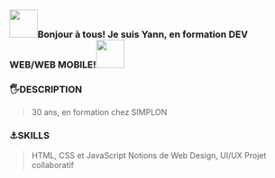 ### <img src="https://github.com/cybtetuanui92/cybtetuanui92/assets/151553182/1118a242-5f00-4bbc-bbde-539d975fb3c6" style="width:50px">Bonjour à tous! Je suis Yann, en formation DEV WEB/WEB MOBILE!<img src="https://github.com/cybtetuanui92/cybtetuanui92/assets/151553182/1118a242-5f00-4bbc-bbde-539d975fb3c6" style="width:50px">

### 🖐DESCRIPTION

> 30 ans, en formation chez SIMPLON

### ⚓SKILLS

> HTML, CSS et JavaScript
> Notions de Web Design, UI/UX
> Projet collaboratif 


<!--
**cybtetuanui92/cybtetuanui92** is a ✨ _special_ ✨ repository because its `README.md` (this file) appears on your GitHub profile.

Here are some ideas to get you started:

- 🔭 I’m currently working on ...
- 🌱 I’m currently learning ...
- 👯 I’m looking to collaborate on ...
- 🤔 I’m looking for help with ...
- 💬 Ask me about ...
- 📫 How to reach me: ...
- 😄 Pronouns: ...
- ⚡ Fun fact: ...
-->
